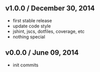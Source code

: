## v1.0.0 / December 30, 2014
- first stable release
- update code style
- jshint, jscs, dotfiles, coverage, etc
- nothing special

## v0.0.0 / June 09, 2014
- init commits